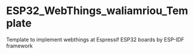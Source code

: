 # ESP32_WebThings_waliamriou_Template
 Template to implement webthings at Espressif ESP32 boards by ESP-IDF framework 
